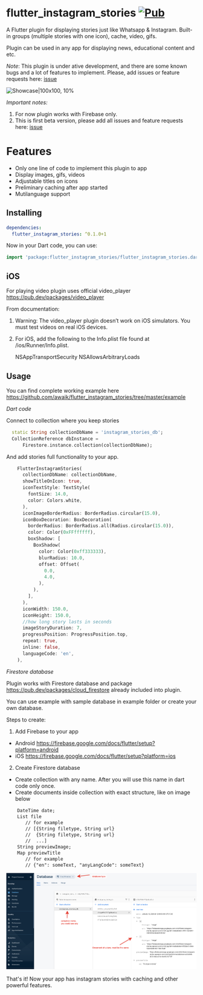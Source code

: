 # flutter_instagram_stories [![Pub](https://img.shields.io/pub/v/flutter_instagram_stories.svg)](https://pub.dev/packages/flutter_instagram_stories)


A Flutter plugin for displaying stories just like Whatsapp & Instagram. Built-in groups (multiple stories with one icon), cache, video, gifs.

Plugin can be used in any app for displaying news, educational content and etc.


*Note*: This plugin is under ative development, and there are some known bugs and a lot of features to implement. Please, add issues or feature requests here: [issue](https://github.com/awaik/flutter_instagram_stories/issues)



![Showcase|100x100, 10%](example/lib/showcase1.gif)

*Important notes:*

1. For now plugin works with Firebase only.
2. This is first beta version, please add all issues and feature requests here: [issue](https://github.com/awaik/flutter_instagram_stories/issues)


# Features

* Only one line of code to implement this plugin to app
* Display images, gifs, videos
* Adjustable titles on icons
* Preliminary caching after app started
* Mutilanguage support

## Installing

```yaml
dependencies:
  flutter_instagram_stories: ^0.1.0+1
```

Now in your Dart code, you can use:

```dart
import 'package:flutter_instagram_stories/flutter_instagram_stories.dart';
```

## iOS

For playing video plugin uses official video_player https://pub.dev/packages/video_player

From documentation:

1.  Warning: The video_player plugin doesn’t work on iOS simulators. You must test videos on real iOS devices.

2. For iOS, add the following to the Info.plist file found at <project root>/ios/Runner/Info.plist.

	<key>NSAppTransportSecurity</key>
    <dict>
      <key>NSAllowsArbitraryLoads</key>
      <true/>
    </dict>

## Usage


You can find complete working example here https://github.com/awaik/flutter_instagram_stories/tree/master/example

*Dart code*

Connect to collection where you keep stories

```dart
  static String collectionDbName = 'instagram_stories_db';
  CollectionReference dbInstance =
      Firestore.instance.collection(collectionDbName);
```

And add stories full functionality to your app.

```dart
    FlutterInstagramStories(
      collectionDbName: collectionDbName,
      showTitleOnIcon: true,
      iconTextStyle: TextStyle(
        fontSize: 14.0,
        color: Colors.white,
      ),
      iconImageBorderRadius: BorderRadius.circular(15.0),
      iconBoxDecoration: BoxDecoration(
        borderRadius: BorderRadius.all(Radius.circular(15.0)),
        color: Color(0xFFffffff),
        boxShadow: [
          BoxShadow(
            color: Color(0xff333333),
            blurRadius: 10.0,
            offset: Offset(
              0.0,
              4.0,
            ),
          ),
        ],
      ),
      iconWidth: 150.0,
      iconHeight: 150.0,
      //how long story lasts in seconds
      imageStoryDuration: 7,
      progressPosition: ProgressPosition.top,
      repeat: true,
      inline: false,
      languageCode: 'en',
    ),
```

*Firestore database*

Plugin works with Firestore database and package https://pub.dev/packages/cloud_firestore already included into plugin.

You can use example with sample database in example folder or create your own database.

Steps to create:

1. Add Firebase to your app

- Android https://firebase.google.com/docs/flutter/setup?platform=android
- iOS https://firebase.google.com/docs/flutter/setup?platform=ios

2. Create Firestore database

- Create collection with any name. After you will use this name in dart code only once.
- Create documents inside collection with exact structure, like on image below


```
    DateTime date;
    List file
       // for example
       // [{String filetype, String url}
       //  {String filetype, String url}
       //  ...]
    String previewImage;
    Map previewTitle
       // for example
       // {"en": someText, "anyLangCode": someText}
```

![Showcase|100x100, 10%](example/lib/collection_structure.png)

That's it! Now your app has instagram stories with caching and other powerful features.



